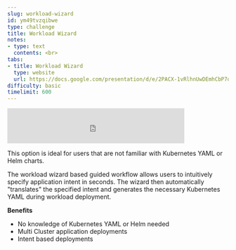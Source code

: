 ```yaml
---
slug: workload-wizard
id: ym49tvzqibwe
type: challenge
title: Workload Wizard
notes:
- type: text
  contents: <br>
tabs:
- title: Workload Wizard
  type: website
  url: https://docs.google.com/presentation/d/e/2PACX-1vRlhnUwDEmhCbP7qtzVTRFv7MEWHuXZCRx-zePwSvzyPvhOSY7uWRo6wWjiMLOgbg/embed?start=false&loop=false&delayms=3000
difficulty: basic
timelimit: 600
---
```


<iframe style="position: relative; height: 80px; width: 80%;" src="https://drive.google.com/file/d/1DdPyKQWse2RUPNj7a1mDLWS00mBngq5I/preview" title="Mp3 player" frameborder="0" allow="accelerometer; autoplay; clipboard-write; encrypted-media; gyroscope; picture-in-picture" allowfullscreen></iframe>

This option is ideal for users that are not familiar with Kubernetes YAML or Helm charts.

The workload wizard based guided workflow allows users to intuitively specify application intent in seconds. The wizard then automatically "translates" the specified intent and generates the necessary Kubernetes YAML during workload deployment.

**Benefits**
- No knowledge of Kubernetes YAML or Helm needed
- Multi Cluster application deployments
- Intent based deployments
